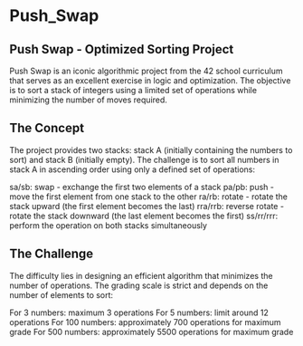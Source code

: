 # Push_Swap

## Push Swap - Optimized Sorting Project

Push Swap is an iconic algorithmic project from the 42 school curriculum that serves as an excellent exercise in logic and optimization. The objective is to sort a stack of integers using a limited set of operations while minimizing the number of moves required.

## The Concept

The project provides two stacks: stack A (initially containing the numbers to sort) and stack B (initially empty). The challenge is to sort all numbers in stack A in ascending order using only a defined set of operations:

sa/sb: swap - exchange the first two elements of a stack
pa/pb: push - move the first element from one stack to the other
ra/rb: rotate - rotate the stack upward (the first element becomes the last)
rra/rrb: reverse rotate - rotate the stack downward (the last element becomes the first)
ss/rr/rrr: perform the operation on both stacks simultaneously

## The Challenge
The difficulty lies in designing an efficient algorithm that minimizes the number of operations. The grading scale is strict and depends on the number of elements to sort:

For 3 numbers: maximum 3 operations
For 5 numbers: limit around 12 operations
For 100 numbers: approximately 700 operations for maximum grade
For 500 numbers: approximately 5500 operations for maximum grade
